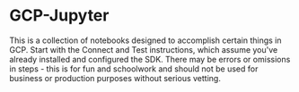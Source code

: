 # GCP-Jupyter

This is a collection of notebooks designed to accomplish certain things in GCP. Start with the Connect and Test instructions, which assume you've already installed and configured the SDK. There may be errors or omissions in steps - this is for fun and schoolwork and should not be used for business or production purposes without serious vetting.

